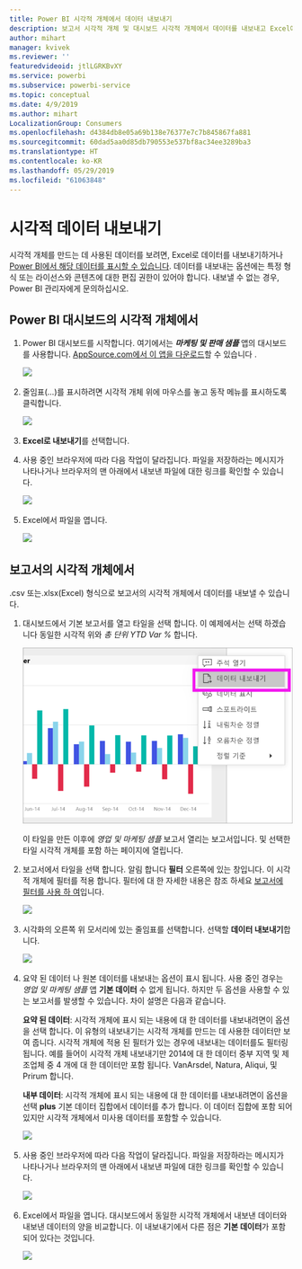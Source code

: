 ```yaml
---
title: Power BI 시각적 개체에서 데이터 내보내기
description: 보고서 시각적 개체 및 대시보드 시각적 개체에서 데이터를 내보내고 Excel에서 봅니다.
author: mihart
manager: kvivek
ms.reviewer: ''
featuredvideoid: jtlLGRKBvXY
ms.service: powerbi
ms.subservice: powerbi-service
ms.topic: conceptual
ms.date: 4/9/2019
ms.author: mihart
LocalizationGroup: Consumers
ms.openlocfilehash: d4384db8e05a69b138e76377e7c7b845867fa881
ms.sourcegitcommit: 60dad5aa0d85db790553e537bf8ac34ee3289ba3
ms.translationtype: HT
ms.contentlocale: ko-KR
ms.lasthandoff: 05/29/2019
ms.locfileid: "61063848"
---
```

# <a name="export-data-from-visual"></a>시각적 데이터 내보내기
시각적 개체를 만드는 데 사용된 데이터를 보려면, Excel로 데이터를 내보내기하거나 [Power BI에서 해당 데이터를 표시할 수 있습니다](end-user-show-data.md). 데이터를 내보내는 옵션에는 특정 형식 또는 라이선스와 콘텐츠에 대한 편집 권한이 있어야 합니다. 내보낼 수 없는 경우, Power BI 관리자에게 문의하십시오. 

## <a name="from-a-visual-on-a-power-bi-dashboard"></a>Power BI 대시보드의 시각적 개체에서

1. Power BI 대시보드를 시작합니다. 여기에서는 ***마케팅 및 판매 샘플*** 앱의 대시보드를 사용합니다. [AppSource.com에서 이 앱을 다운로드](https://appsource.microsoft.com/en-us/product/power-bi/microsoft-retail-analysis-sample.salesandmarketingsample-preview?flightCodes=e2b06c7a-a438-4d99-9eb6-4324ce87f282)할 수 있습니다 .

    ![](media/end-user-export/power-bi-dashboard.png)

2. 줄임표(...)를 표시하려면 시각적 개체 위에 마우스를 놓고 동작 메뉴를 표시하도록 클릭합니다.

    ![](media/end-user-export/power-bi-dashboard-export-visual.png)

3. **Excel로 내보내기**를 선택합니다.

4. 사용 중인 브라우저에 따라 다음 작업이 달라집니다. 파일을 저장하라는 메시지가 나타나거나 브라우저의 맨 아래에서 내보낸 파일에 대한 링크를 확인할 수 있습니다. 

    ![](media/end-user-export/power-bi-export-browser.png)

5. Excel에서 파일을 엽니다.  

    ![](media/end-user-export/power-bi-excel.png)


## <a name="from-a-visual-in-a-report"></a>보고서의 시각적 개체에서
.csv 또는.xlsx(Excel) 형식으로 보고서의 시각적 개체에서 데이터를 내보낼 수 있습니다. 

1. 대시보드에서 기본 보고서를 열고 타일을 선택 합니다.  이 예제에서는 선택 하겠습니다 동일한 시각적 위와 *총 단위 YTD Var %* 합니다. 

    ![](media/end-user-export/power-bi-export-report.png)

    이 타일을 만든 이후에 *영업 및 마케팅 샘플* 보고서 열리는 보고서입니다. 및 선택한 타일 시각적 개체를 포함 하는 페이지에 열립니다. 

2. 보고서에서 타일을 선택 합니다. 알림 합니다 **필터** 오른쪽에 있는 창입니다. 이 시각적 개체에 필터를 적용 합니다. 필터에 대 한 자세한 내용은 참조 하세요 [보고서에 필터를 사용 하 여](end-user-report-filter.md)입니다.

    ![](media/end-user-export/power-bi-export-filters.png)


3. 시각화의 오른쪽 위 모서리에 있는 줄임표를 선택합니다. 선택할 **데이터 내보내기**합니다.

    ![](media/end-user-export/power-bi-export-report2.png)

4. 요약 된 데이터 나 원본 데이터를 내보내는 옵션이 표시 됩니다. 사용 중인 경우는 *영업 및 마케팅 샘플* 앱 **기본 데이터** 수 없게 됩니다. 하지만 두 옵션을 사용할 수 있는 보고서를 발생할 수 있습니다. 차이 설명은 다음과 같습니다.

    **요약 된 데이터**: 시각적 개체에 표시 되는 내용에 대 한 데이터를 내보내려면이 옵션을 선택 합니다.  이 유형의 내보내기는 시각적 개체를 만드는 데 사용한 데이터만 보여 줍니다. 시각적 개체에 적용 된 필터가 있는 경우에 내보내는 데이터를도 필터링 됩니다. 예를 들어이 시각적 개체 내보내기만 2014에 대 한 데이터 중부 지역 및 제조업체 중 4 개에 대 한 데이터만 포함 됩니다. VanArsdel, Natura, Aliqui, 및 Prirum 합니다.
  

    **내부 데이터**: 시각적 개체에 표시 되는 내용에 대 한 데이터를 내보내려면이 옵션을 선택 **plus** 기본 데이터 집합에서 데이터를 추가 합니다.  이 데이터 집합에 포함 되어 있지만 시각적 개체에서 미사용 데이터를 포함할 수 있습니다. 

    ![](media/end-user-export/power-bi-export-report3.png)

5. 사용 중인 브라우저에 따라 다음 작업이 달라집니다. 파일을 저장하라는 메시지가 나타나거나 브라우저의 맨 아래에서 내보낸 파일에 대한 링크를 확인할 수 있습니다. 

    ![](media/end-user-export/power-bi-export-edge.png)


7. Excel에서 파일을 엽니다. 대시보드에서 동일한 시각적 개체에서 내보낸 데이터와 내보낸 데이터의 양을 비교합니다. 이 내보내기에서 다른 점은 **기본 데이터**가 포함되어 있다는 것입니다. 

    ![](media/end-user-export/power-bi-underlying.png)

